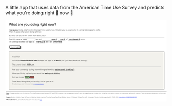 A little app that uses data from the American Time Use Survey and predicts what you're doing right 🧐 now 🤔

[![Thumbnail](./images/github_thumbnail.jpg)](https://connorrothschild.github.io/what-are-you-doing/)
